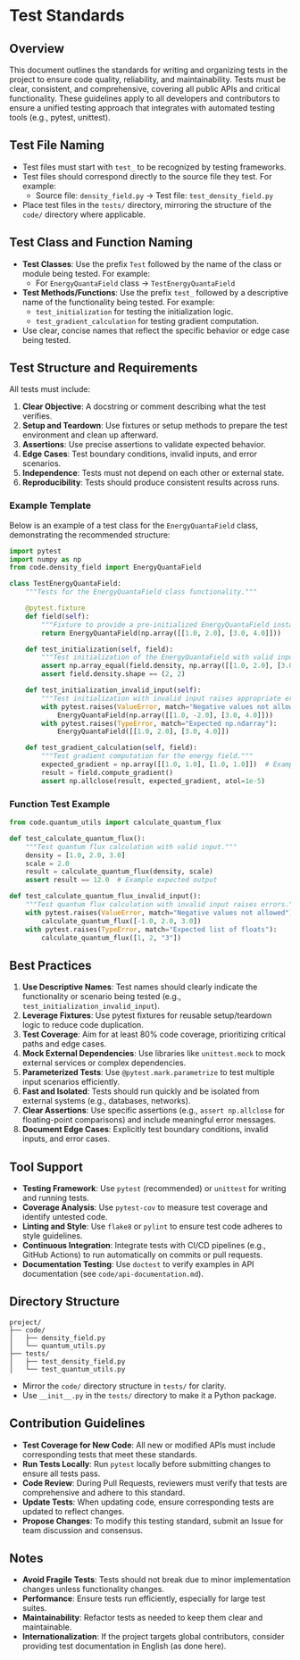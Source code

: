 # Test Standards

## Overview

This document outlines the standards for writing and organizing tests in the project to ensure code quality, reliability, and maintainability. Tests must be clear, consistent, and comprehensive, covering all public APIs and critical functionality. These guidelines apply to all developers and contributors to ensure a unified testing approach that integrates with automated testing tools (e.g., pytest, unittest).

## Test File Naming

- Test files must start with `test_` to be recognized by testing frameworks.
- Test files should correspond directly to the source file they test. For example:
  - Source file: `density_field.py` → Test file: `test_density_field.py`
- Place test files in the `tests/` directory, mirroring the structure of the `code/` directory where applicable.

## Test Class and Function Naming

- **Test Classes**: Use the prefix `Test` followed by the name of the class or module being tested. For example:
  - For `EnergyQuantaField` class → `TestEnergyQuantaField`
- **Test Methods/Functions**: Use the prefix `test_` followed by a descriptive name of the functionality being tested. For example:
  - `test_initialization` for testing the initialization logic.
  - `test_gradient_calculation` for testing gradient computation.
- Use clear, concise names that reflect the specific behavior or edge case being tested.

## Test Structure and Requirements

All tests must include:

1. **Clear Objective**: A docstring or comment describing what the test verifies.
2. **Setup and Teardown**: Use fixtures or setup methods to prepare the test environment and clean up afterward.
3. **Assertions**: Use precise assertions to validate expected behavior.
4. **Edge Cases**: Test boundary conditions, invalid inputs, and error scenarios.
5. **Independence**: Tests must not depend on each other or external state.
6. **Reproducibility**: Tests should produce consistent results across runs.

### Example Template

Below is an example of a test class for the `EnergyQuantaField` class, demonstrating the recommended structure:

```python
import pytest
import numpy as np
from code.density_field import EnergyQuantaField

class TestEnergyQuantaField:
    """Tests for the EnergyQuantaField class functionality."""

    @pytest.fixture
    def field(self):
        """Fixture to provide a pre-initialized EnergyQuantaField instance."""
        return EnergyQuantaField(np.array([[1.0, 2.0], [3.0, 4.0]]))

    def test_initialization(self, field):
        """Test initialization of the EnergyQuantaField with valid input."""
        assert np.array_equal(field.density, np.array([[1.0, 2.0], [3.0, 4.0]]))
        assert field.density.shape == (2, 2)

    def test_initialization_invalid_input(self):
        """Test initialization with invalid input raises appropriate errors."""
        with pytest.raises(ValueError, match="Negative values not allowed"):
            EnergyQuantaField(np.array([[1.0, -2.0], [3.0, 4.0]]))
        with pytest.raises(TypeError, match="Expected np.ndarray"):
            EnergyQuantaField([[1.0, 2.0], [3.0, 4.0]])

    def test_gradient_calculation(self, field):
        """Test gradient computation for the energy field."""
        expected_gradient = np.array([[1.0, 1.0], [1.0, 1.0]])  # Example expected output
        result = field.compute_gradient()
        assert np.allclose(result, expected_gradient, atol=1e-5)
```

### Function Test Example

```python
from code.quantum_utils import calculate_quantum_flux

def test_calculate_quantum_flux():
    """Test quantum flux calculation with valid input."""
    density = [1.0, 2.0, 3.0]
    scale = 2.0
    result = calculate_quantum_flux(density, scale)
    assert result == 12.0  # Example expected output

def test_calculate_quantum_flux_invalid_input():
    """Test quantum flux calculation with invalid input raises errors."""
    with pytest.raises(ValueError, match="Negative values not allowed"):
        calculate_quantum_flux([-1.0, 2.0, 3.0])
    with pytest.raises(TypeError, match="Expected list of floats"):
        calculate_quantum_flux([1, 2, "3"])
```

## Best Practices

1. **Use Descriptive Names**: Test names should clearly indicate the functionality or scenario being tested (e.g., `test_initialization_invalid_input`).
2. **Leverage Fixtures**: Use pytest fixtures for reusable setup/teardown logic to reduce code duplication.
3. **Test Coverage**: Aim for at least 80% code coverage, prioritizing critical paths and edge cases.
4. **Mock External Dependencies**: Use libraries like `unittest.mock` to mock external services or complex dependencies.
5. **Parameterized Tests**: Use `@pytest.mark.parametrize` to test multiple input scenarios efficiently.
6. **Fast and Isolated**: Tests should run quickly and be isolated from external systems (e.g., databases, networks).
7. **Clear Assertions**: Use specific assertions (e.g., `assert np.allclose` for floating-point comparisons) and include meaningful error messages.
8. **Document Edge Cases**: Explicitly test boundary conditions, invalid inputs, and error cases.

## Tool Support

- **Testing Framework**: Use `pytest` (recommended) or `unittest` for writing and running tests.
- **Coverage Analysis**: Use `pytest-cov` to measure test coverage and identify untested code.
- **Linting and Style**: Use `flake8` or `pylint` to ensure test code adheres to style guidelines.
- **Continuous Integration**: Integrate tests with CI/CD pipelines (e.g., GitHub Actions) to run automatically on commits or pull requests.
- **Documentation Testing**: Use `doctest` to verify examples in API documentation (see `code/api-documentation.md`).

## Directory Structure

```
project/
├── code/
│   ├── density_field.py
│   └── quantum_utils.py
├── tests/
│   ├── test_density_field.py
│   └── test_quantum_utils.py
```

- Mirror the `code/` directory structure in `tests/` for clarity.
- Use `__init__.py` in the `tests/` directory to make it a Python package.

## Contribution Guidelines

- **Test Coverage for New Code**: All new or modified APIs must include corresponding tests that meet these standards.
- **Run Tests Locally**: Run `pytest` locally before submitting changes to ensure all tests pass.
- **Code Review**: During Pull Requests, reviewers must verify that tests are comprehensive and adhere to this standard.
- **Update Tests**: When updating code, ensure corresponding tests are updated to reflect changes.
- **Propose Changes**: To modify this testing standard, submit an Issue for team discussion and consensus.

## Notes

- **Avoid Fragile Tests**: Tests should not break due to minor implementation changes unless functionality changes.
- **Performance**: Ensure tests run efficiently, especially for large test suites.
- **Maintainability**: Refactor tests as needed to keep them clear and maintainable.
- **Internationalization**: If the project targets global contributors, consider providing test documentation in English (as done here).
